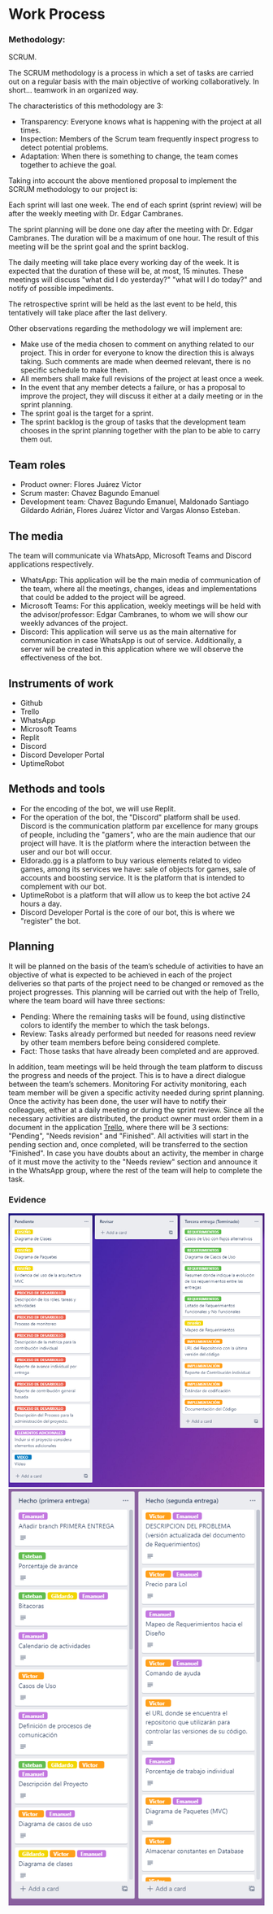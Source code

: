 # Work Process

### Methodology:
SCRUM.

The SCRUM methodology is a process in which a set of tasks are carried out on a regular basis with the main objective of working collaboratively. In short... teamwork in an organized way.

The characteristics of this methodology are 3:
- Transparency: Everyone knows what is happening with the project at all times.
- Inspection: Members of the Scrum team frequently inspect progress to detect potential problems.
- Adaptation: When there is something to change, the team comes together to achieve the goal.

Taking into account the above mentioned proposal to implement the SCRUM methodology to our project is:

Each sprint will last one week. The end of each sprint (sprint review) will be after the weekly meeting with Dr. Edgar Cambranes.

The sprint planning will be done one day after the meeting with Dr. Edgar Cambranes. The duration will be a maximum of one hour. The result of this meeting will be the sprint goal and the sprint backlog.

The daily meeting will take place every working day of the week. It is expected that the duration of these will be, at most, 15 minutes. These meetings will discuss "what did I do yesterday?" "what will I do today?" and notify of possible impediments.

The retrospective sprint will be held as the last event to be held, this tentatively will take place after the last delivery.


Other observations regarding the methodology we will implement are: 

- Make use of the media chosen to comment on anything related to our project. This in order for everyone to know the direction this is always taking. Such comments are made when deemed relevant, there is no specific schedule to make them.
- All members shall make full revisions of the project at least once a week.
- In the event that any member detects a failure, or has a proposal to improve the project, they will discuss it either at a daily meeting or in the sprint planning.
- The sprint goal is the target for a sprint.
- The sprint backlog is the group of tasks that the development team chooses in the sprint planning together with the plan to be able to carry them out.
## Team roles
- Product owner: Flores Juárez Víctor
- Scrum master: Chavez Bagundo Emanuel
- Development team: Chavez Bagundo Emanuel, Maldonado Santiago Gildardo Adrián, Flores Juárez Víctor and Vargas Alonso Esteban.

## The media

The team will communicate via WhatsApp, Microsoft Teams and Discord applications respectively.
- WhatsApp: This application will be the main media of communication of the team, where all the meetings, changes, ideas and implementations that could be added to the project will be agreed.
- Microsoft Teams: For this application, weekly meetings will be held with the advisor/professor: Edgar Cambranes, to whom we will show our weekly advances of the project.
- Discord: This application will serve us as the main alternative for communication in case WhatsApp is out of service. Additionally, a server will be created in this application where we will observe the effectiveness of the bot.

## Instruments of work 
- Github
- Trello
- WhatsApp
- Microsoft Teams
- Replit
- Discord
- Discord Developer Portal
- UptimeRobot


## Methods and tools
- For the encoding of the bot, we will use Replit.
- For the operation of the bot, the "Discord" platform shall be used. Discord is the communication platform par excellence for many groups of people, including the "gamers", who are the main audience that our project will have. It is the platform where the interaction between the user and our bot will occur.
- Eldorado.gg is a platform to buy various elements related to video games, among its services we have: sale of objects for games, sale of accounts and boosting service. It is the platform that is intended to complement with our bot.
- UptimeRobot is a platform that will allow us to keep the bot active 24 hours a day. 
- Discord Developer Portal is the core of our bot, this is where we "register" the bot.


## Planning 
It will be planned on the basis of the team’s schedule of activities to have an objective of what is expected to be achieved in each of the project deliveries so that parts of the project need to be changed or removed as the project progresses. 
This planning will be carried out with the help of Trello, where the team board will have three sections:
- Pending: Where the remaining tasks will be found, using distinctive colors to identify the member to which the task belongs.
- Review: Tasks already performed but needed for reasons need review by other team members before being considered complete.
- Fact: Those tasks that have already been completed and are approved.  

In addition, team meetings will be held through the team platform to discuss the progress and needs of the project. This is to have a direct dialogue between the team’s schemers.
Monitoring
For activity monitoring, each team member will be given a specific activity needed during sprint planning. Once the activity has been done, the user will have to notify their colleagues, either at a daily meeting or during the sprint review. Since all the necessary activities are distributed, the product owner must order them in a document in the application [Trello](https://trello.com/invite/b/1znV3Ph3/2e82d0833387d8dcf2a1ffd1ef8e9d9d/fastpass), where there will be 3 sections: "Pending", "Needs revision" and "Finished". All activities will start in the pending section and, once completed, will be transferred to the section "Finished". In case you have doubts about an activity, the member in charge of it must move the activity to the "Needs review" section and announce it in the WhatsApp group, where the rest of the team will help to complete the task.



### Evidence
![monitoring process](https://github.com/EmaRCB/FastPass/blob/TerceraEntrega/Recursos/monitoring%20process.png?raw=true)
![monitoring process 2](https://github.com/EmaRCB/FastPass/blob/TerceraEntrega/Recursos/monitoring%20process2.png?raw=true)
